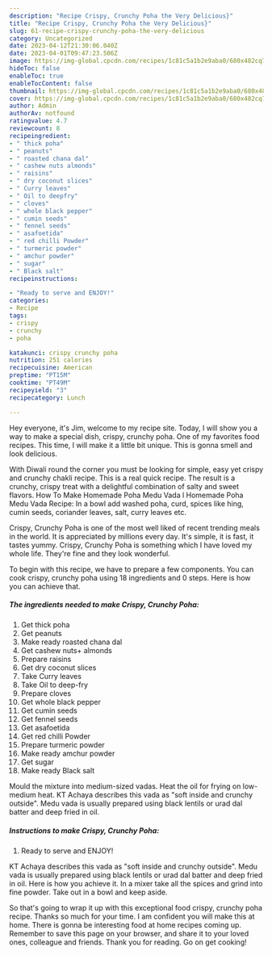 ```yaml
---
description: "Recipe Crispy, Crunchy Poha the Very Delicious}"
title: "Recipe Crispy, Crunchy Poha the Very Delicious}"
slug: 61-recipe-crispy-crunchy-poha-the-very-delicious
category: Uncategorized
date: 2023-04-12T21:30:06.040Z
date: 2023-04-01T09:47:23.506Z
image: https://img-global.cpcdn.com/recipes/1c81c5a1b2e9aba0/680x482cq70/crispy-crunchy-poha-recipe-main-photo.jpg
hideToc: false
enableToc: true
enableTocContent: false
thumbnail: https://img-global.cpcdn.com/recipes/1c81c5a1b2e9aba0/680x482cq70/crispy-crunchy-poha-recipe-main-photo.jpg
cover: https://img-global.cpcdn.com/recipes/1c81c5a1b2e9aba0/680x482cq70/crispy-crunchy-poha-recipe-main-photo.jpg
author: Admin
authorAv: notfound
ratingvalue: 4.7
reviewcount: 8
recipeingredient:
- " thick poha"
- " peanuts"
- " roasted chana dal"
- " cashew nuts almonds"
- " raisins"
- " dry coconut slices"
- " Curry leaves"
- " Oil to deepfry"
- " cloves"
- " whole black pepper"
- " cumin seeds"
- " fennel seeds"
- " asafoetida"
- " red chilli Powder"
- " turmeric powder"
- " amchur powder"
- " sugar"
- " Black salt"
recipeinstructions:

- "Ready to serve and ENJOY!"
categories:
- Recipe
tags:
- crispy
- crunchy
- poha

katakunci: crispy crunchy poha 
nutrition: 251 calories
recipecuisine: American
preptime: "PT15M"
cooktime: "PT49M"
recipeyield: "3"
recipecategory: Lunch

---
```



Hey everyone, it's Jim, welcome to my recipe site. Today, I will show you a way to make a special dish, crispy, crunchy poha. One of my favorites food recipes. This time, I will make it a little bit unique. This is gonna smell and look delicious.

With Diwali round the corner you must be looking for simple, easy yet crispy and crunchy chakli recipe. This is a real quick recipe. The result is a crunchy, crispy treat with a delightful combination of salty and sweet flavors. How To Make Homemade Poha Medu Vada l Homemade Poha Medu Vada Recipe: In a bowl add washed poha, curd, spices like hing, cumin seeds, coriander leaves, salt, curry leaves etc.

Crispy, Crunchy Poha is one of the most well liked of recent trending meals in the world. It is appreciated by millions every day. It's simple, it is fast, it tastes yummy. Crispy, Crunchy Poha is something which I have loved my whole life. They're fine and they look wonderful.


To begin with this recipe, we have to prepare a few components. You can cook crispy, crunchy poha using 18 ingredients and 0 steps. Here is how you can achieve that.

<!--inarticleads1-->

##### The ingredients needed to make Crispy, Crunchy Poha:

1. Get  thick poha
1. Get  peanuts
1. Make ready  roasted chana dal
1. Get  cashew nuts+ almonds
1. Prepare  raisins
1. Get  dry coconut slices
1. Take  Curry leaves
1. Take  Oil to deep-fry
1. Prepare  cloves
1. Get  whole black pepper
1. Get  cumin seeds
1. Get  fennel seeds
1. Get  asafoetida
1. Get  red chilli Powder
1. Prepare  turmeric powder
1. Make ready  amchur powder
1. Get  sugar
1. Make ready  Black salt


Mould the mixture into medium-sized vadas. Heat the oil for frying on low-medium heat. KT Achaya describes this vada as &#34;soft inside and crunchy outside&#34;. Medu vada is usually prepared using black lentils or urad dal batter and deep fried in oil. 

<!--inarticleads2-->

##### Instructions to make Crispy, Crunchy Poha:


1. Ready to serve and ENJOY!

KT Achaya describes this vada as &#34;soft inside and crunchy outside&#34;. Medu vada is usually prepared using black lentils or urad dal batter and deep fried in oil. Here is how you achieve it. In a mixer take all the spices and grind into fine powder. Take out in a bowl and keep aside. 

So that's going to wrap it up with this exceptional food crispy, crunchy poha recipe. Thanks so much for your time. I am confident you will make this at home. There is gonna be interesting food at home recipes coming up. Remember to save this page on your browser, and share it to your loved ones, colleague and friends. Thank you for reading. Go on get cooking!
